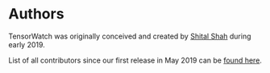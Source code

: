# Authors

TensorWatch was originally conceived and created by [Shital Shah](https://www.shitalshah.com) during early 2019.

List of all contributors since our first release in May 2019 can be [found here](https://github.com/Microsoft/tensorwatch/graphs/contributors).